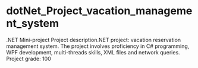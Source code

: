 # dotNet_Project_vacation_management_system

.NET Mini-project
Project description.NET project: vacation reservation management system.
The project involves proficiency in C# programming, WPF development, multi-threads skills, XML files and network queries. Project grade: 100
